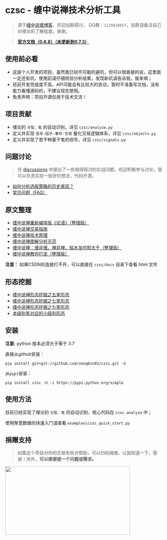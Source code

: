 # czsc - 缠中说禅技术分析工具
>源于[缠中说缠博客](http://blog.sina.com.cn/chzhshch)，欢迎加群探讨，
>QQ群：`1125818657`，加群请备注自己对缠论的了解程度，谢谢。

>**[官方文档（0.6.8）（未更新到0.7.3）](https://blog.csdn.net/baidu_25764509/article/details/110389764)**

## 使用前必看

* 这是个人开发的项目，虽然我已经尽可能的避坑，但可以很直接的说，这里面一定还有坑，使用前请仔细校验分析结果，发现新坑请告诉我，我来填；
* 目前开发完成度不高，API可能会有比较大的变动，暂时不准备写文档，没有能力看懂源码的，不建议现在使用。
* 免责声明：项目开源仅用于技术交流！

## 项目贡献

* 缠论的 `分型、笔` 的自动识别，详见 `czsc/analyze.py`
* 定义并实现 `信号-因子-事件-交易` 量化交易逻辑体系，详见 `czsc/objects.py`
* 定义并实现了若干种基于笔的信号，详见 `czsc/signals.py`

## 问题讨论

>在 [discussions](https://github.com/zengbin93/czsc/discussions) 中提出了一些值得探讨的实战问题，欢迎积极参与讨论，我可以负责实现一些好的想法，代码开源。

* [如何分析选股策略的历史表现？](https://github.com/zengbin93/czsc/discussions/34)
* [常见问题（FAQ）](https://github.com/zengbin93/czsc/discussions/32)

## 原文整理

* [缠中说禅重新编排版《论语》（整理版）](https://blog.csdn.net/baidu_25764509/article/details/109517775)
* [缠中说禅交易指南](https://blog.csdn.net/baidu_25764509/article/details/109598229)
* [缠中说禅技术原理](https://blog.csdn.net/baidu_25764509/article/details/109597255)
* [缠中说禅图解分析示范](https://blog.csdn.net/baidu_25764509/article/details/110195063)
* [缠中说禅：缠非缠、禅非禅，枯木龙吟照大千（整理版）](https://blog.csdn.net/baidu_25764509/article/details/110775662)
* [缠中说禅教你打坐（整理版）](https://blog.csdn.net/baidu_25764509/article/details/113735170)

**注意：** 如果CSDN的连接打不开，可以直接在 `czsc/docs` 目录下查看 html 文件


## 形态挖掘

* [缠中说禅形态挖掘之五笔形态](https://blog.csdn.net/baidu_25764509/article/details/113639353)
* [缠中说禅形态挖掘之七笔形态](https://blog.csdn.net/baidu_25764509/article/details/113649988)
* [缠中说禅形态挖掘之九笔形态](https://blog.csdn.net/baidu_25764509/article/details/113688926)
* [本级别笔对应的小级别形态](https://blog.csdn.net/baidu_25764509/article/details/113563530)

## 安装

**注意:** python 版本必须大于等于 3.7 

直接从github安装：
```
pip install git+git://github.com/zengbin93/czsc.git -U
```

从`pypi`安装：
```
pip install czsc -U -i https://pypi.python.org/simple
```

## 使用方法

目前已经实现了缠论的 `分型、笔` 的自动识别，核心代码在 `czsc.analyze` 中；

使用聚宽数据的快速入门请查看 `examples\czsc_quick_start.py`

## 捐赠支持

>如果这个项目对你的交易有些许帮助，可以扫码捐赠，让我知道一下，感谢！另外，**可以顺便提一个问题或需求。**

<img src="https://github.com/zengbin93/czsc/blob/master/docs/donate.png" height="220" width="400">

